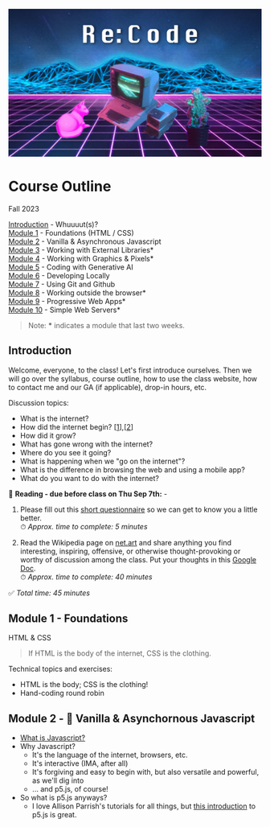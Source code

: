 ![An Apple II computer with external disk drives is set among a glowing-pink cat, who is lying down on the left, and a multi-colored succulent in a black pot on the right. There is a neon pink grid of perspective squares comprising the floor beneath and low-poly digitized mountain ranges in the background with neon blue trim lines. The words Re:Code are centered at the top in a large white font that is in a stylized digital form.](images/synthwave-wallpaper-neural-medium.jpg)

# <h>Course Outline</h>
Fall 2023

[Introduction](#introduction) - Whuuuut(s)?  
[Module 1](#module-1---foundations) - Foundations (HTML / CSS)  
[Module 2](#module-2---🍦-vanilla--asynchornous-javascript) - Vanilla & Asynchronous Javascript  
[Module 3]() - Working with External Libraries*  
[Module 4]() - Working with Graphics & Pixels*  
[Module 5]() - Coding with Generative AI  
[Module 6]() - Developing Locally  
[Module 7]() - Using Git and Github  
[Module 8]() - Working outside the browser*  
[Module 9]() - Progressive Web Apps*  
[Module 10]() - Simple Web Servers*  

> Note: <b>*</b> indicates a module that last two weeks.

## Introduction

Welcome, everyone, to the class! Let's first introduce ourselves. Then we will go over the syllabus, course outline, how to use the class website, how to contact me and our GA (if applicable), drop-in hours, etc.

Discussion topics:
- What is the internet? 
- How did the internet begin? [[1](https://www.britannica.com/topic/ARPANET)],[[2](https://en.wikipedia.org/wiki/ARPANET)]  
- How did it grow?
- What has gone wrong with the internet?
- Where do you see it going?
- What is happening when we "go on the internet"?
- What is the difference in browsing the web and using a mobile app?
- What do you want to do with the internet?

📕 **Reading - due before class on Thu Sep 7th:** - 

1) Please fill out this [short questionnaire](https://forms.gle/GYPn86yeta4E1yTb9) so we can get to know you a little better.  
⏱ *Approx. time to complete: 5 minutes* 

2) Read the Wikipedia page on [net.art](https://en.wikipedia.org/wiki/Net.art) and share anything you find interesting, inspiring, offensive, or otherwise thought-provoking or worthy of discussion among the class. Put your thoughts in this [Google Doc](https://docs.google.com/document/d/1W8seghwUVAAKGFoHotT8pFpZQ_0sqcVdAEWvvIIsNuw/edit?usp=sharing).  
⏱ *Approx. time to complete: 40 minutes*

✅ *Total time: 45 minutes* 

## Module 1 - Foundations 

HTML & CSS

>If HTML is the body of the internet, CSS is the clothing.  

Technical topics and exercises:
- HTML is the body; CSS is the clothing!
- Hand-coding round robin


## Module 2 - 🍦 Vanilla & Asynchornous Javascript
- [What is Javascript?](https://developer.mozilla.org/en-US/docs/Learn/JavaScript/First_steps/What_is_JavaScript)
- Why Javascript?
    - It's the language of the internet, browsers, etc.
    - It's interactive (IMA, after all)
    - It's forgiving and easy to begin with, but also versatile and powerful, as we'll dig into
    - ... and p5.js, of course!
- So what is p5.js anyways?
    - I love Allison Parrish's tutorials for all things, but [this introduction]((https://creative-coding.decontextualize.com/first-steps/)) to p5.js is great.